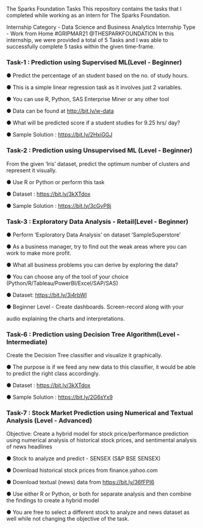 The Sparks Foundation Tasks
This repository contains the tasks that I completed while working as an intern for The Sparks Foundation.

Internship Category - Data Science and Business Analytics
Internship Type - Work from Home
#GRIPMAR21 @THESPARKFOUNDATION
In this internship, we were provided a total of 5 Tasks and I was able to successfully complete 5 tasks within the given time-frame.


### Task-1 : Prediction using Supervised ML(Level - Beginner)

● Predict the percentage of an student based on the no. of study hours.

● This is a simple linear regression task as it involves just 2 variables.

● You can use R, Python, SAS Enterprise Miner or any other tool

● Data can be found at http://bit.ly/w-data

● What will be predicted score if a student studies for 9.25 hrs/ day?

● Sample Solution : https://bit.ly/2HxiGGJ


### Task-2 : Prediction using Unsupervised ML (Level - Beginner)

From the given ‘Iris’ dataset, predict the optimum number of clusters
and represent it visually.

● Use R or Python or perform this task

● Dataset : https://bit.ly/3kXTdox

● Sample Solution : https://bit.ly/3cGyP8j


### Task-3 : Exploratory Data Analysis - Retail(Level - Beginner)

● Perform ‘Exploratory Data Analysis’ on dataset ‘SampleSuperstore’

● As a business manager, try to find out the weak areas where you can
work to make more profit.

● What all business problems you can derive by exploring the data?

● You can choose any of the tool of your choice
(Python/R/Tableau/PowerBI/Excel/SAP/SAS)

● Dataset: https://bit.ly/3i4rbWl

● Beginner Level - Create dashboards. Screen-record along with your

audio explaining the charts and interpretations.



### Task-6 : Prediction using Decision Tree Algorithm(Level - Intermediate)

Create the Decision Tree classifier and visualize it graphically.

● The purpose is if we feed any new data to this classifier, it would be able to
predict the right class accordingly.

● Dataset : https://bit.ly/3kXTdox

● Sample Solution : https://bit.ly/2G6sYx9


### Task-7 : Stock Market Prediction using Numerical and Textual Analysis (Level - Advanced)

Objective: Create a hybrid model for stock price/performance
prediction using numerical analysis of historical stock prices, and
sentimental analysis of news headlines

● Stock to analyze and predict - SENSEX (S&P BSE SENSEX)


● Download historical stock prices from finance.yahoo.com

● Download textual (news) data from https://bit.ly/36fFPI6

● Use either R or Python, or both for separate analysis and then
combine the findings to create a hybrid model

● You are free to select a different stock to analyze and news dataset
as well while not changing the objective of the task.

   


